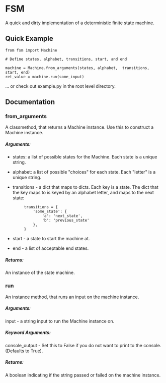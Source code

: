 # FSM

A quick and dirty implementation of a deterministic finite state machine.

## Quick Example

	from fsm import Machine

	# Define states, alphabet, transitions, start, and end

	machine = Machine.from_arguments(states, alphabet, 	transitions, start, end)
	ret_value = machine.run(some_input)

… or check out example.py in the root level directory.

## Documentation

### from_arguments
A classmethod, that returns a Machine instance. Use this to construct a Machine instance.

##### Arguments:  
-  states: a list of possible states for the Machine. Each state is a unique string.  
-  alphabet: a list of possible "choices" for each state. Each "letter" is a unique string. 
-  transitions - a dict that maps to dicts. Each key is a state. The dict that the key maps to is keyed by an alphabet letter, and maps to the next state:

			transitions = {
				'some_state': {
					'a': 'next_state', 
					'b': 'previous_state'
				},
			}
- start - a state to start the machine at.
- end - a list of acceptable end states.

##### Returns:
An instance of the state machine.

### run
An instance method, that runs an input on the machine instance.

##### Arguments:
input - a string input to run the Machine instance on.

##### Keyword Arguments:
console_output - Set this to False if you do not want to print to the console. (Defaults to True).

##### Returns:
A boolean indicating if the string passed or failed on the machine instance.
